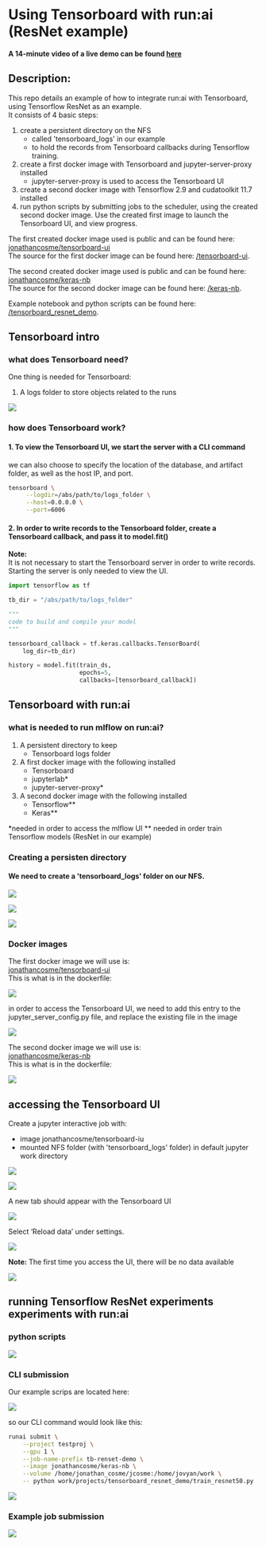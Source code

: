 # Using Tensorboard with run:ai (ResNet example)
  
**A 14-minute video of a live demo can be found [here](https://youtu.be/ov2Lu31yLf0)**
  
## Description:
This repo details an example of how to integrate run:ai with Tensorboard, using Tensorflow ResNet as an example.   
It consists of 4 basic steps:  

1. create a persistent directory on the NFS 
    + called 'tensorboard_logs' in our example
    + to hold the records from Tensorboard callbacks during Tensorflow training.
2. create a first docker image with Tensorboard and jupyter-server-proxy installed
    + jupyter-server-proxy is used to access the Tensorboard UI
3. create a second docker image with Tensorflow 2.9 and cudatoolkit 11.7 installed
3. run python scripts by submitting jobs to the scheduler, using the created second docker image. Use the created first image to launch the Tensorboard UI, and view progress.  
  
The first created docker image used is public and can be found here:  
[jonathancosme/tensorboard-ui](https://hub.docker.com/r/jonathancosme/tensorboard-ui)  
The source for the first docker image can be found here: [/tensorboard-ui](./tensorboard-ui).  
  
The second created docker image used is public and can be found here:  
[jonathancosme/keras-nb](https://hub.docker.com/r/jonathancosme/keras-nb)  
The source for the second docker image can be found here: [/keras-nb](./keras-nb).  
  
Example notebook and python scripts can be found here: [/tensorboard_resnet_demo](./tensorboard_resnet_demo).  
  
## Tensorboard intro 
  
### what does Tensorboard need?
One thing is needed for Tensorboard:  

1. A logs folder to store objects related to the runs   
  
![](images/image_1.png)  
  
### how does Tensorboard work?
#### 1. To view the Tensorboard UI, we start the server with a CLI command  
  
we can also choose to specify the location of the database, and artifact folder, as well as the host IP, and port.  
  
~~~bash
tensorboard \
     --logdir=/abs/path/to/logs_folder \
     --host=0.0.0.0 \
     --port=6006
~~~  
  
#### 2. In order to write records to the Tensorboard folder, create a Tensorboard callback, and pass it to model.fit()   
**Note:**  
It is not necessary to start the Tensorboard server in order to write records. 
Starting the server is only needed to view the UI.  
 
~~~python
import tensorflow as tf

tb_dir = "/abs/path/to/logs_folder"

"""
code to build and compile your model
"""

tensorboard_callback = tf.keras.callbacks.TensorBoard(
    log_dir=tb_dir)

history = model.fit(train_ds,
                    epochs=5,
                    callbacks=[tensorboard_callback])

~~~  
  
## Tensorboard with run:ai
### what is needed to run mlflow on run:ai?  

1. A persistent directory to keep
    + Tensorboard logs folder
2. A first docker image with the following installed
    + Tensorboard
    + jupyterlab*
    + jupyter-server-proxy*  
3. A second docker image with the following installed 
    + Tensorflow\*\*
    + Keras\*\*  
  
\*needed in order to access the mlflow UI
\*\* needed in order train Tensorflow models (ResNet in our example)  

### Creating a persisten directory
#### We need to create a 'tensorboard_logs' folder on our NFS.  
  
![](images/image_2.png)  
  
![](images/image_3.png)  
  
![](images/image_4.png)  
  
### Docker images
The first docker image we will use is:  
[jonathancosme/tensorboard-ui](https://hub.docker.com/r/jonathancosme/tensorboard-ui)  
This is what is in the dockerfile:  

![](images/image_5.png)   
  
in order to access the Tensorboard UI, we need to add this entry to the jupyter_server_config.py file, and replace the existing file in the image  

![](images/image_6.png)  
  
The second docker image we will use is:  
[jonathancosme/keras-nb](https://hub.docker.com/r/jonathancosme/keras-nb)  
This is what is in the dockerfile:  
  
![](images/image_14.png)  

## accessing the Tensorboard UI
Create a jupyter interactive job with:  
  
+ image jonathancosme/tensorboard-iu
+ mounted NFS folder (with 'tensorboard_logs' folder) in default jupyter work directory
  
![](images/image_7.png)  
  
![](images/image_8.png)  
  
A new tab should appear with the Tensorboard UI  
  
![](images/image_9.png)  
  
Select ‘Reload data’ under settings.  
  
![](images/image_15.png)  
  
**Note:** The first time you access the UI, there will be no data available  
  
![](images/image_16.png)  
  
## running Tensorflow ResNet experiments experiments with run:ai
### python scripts  

![](images/image_10.png)  
  
### CLI submission
Our example scrips are located here:  
  
![](images/image_11.png)  
  
so our CLI command would look like this:  
  
~~~bash
runai submit \
    --project testproj \
    --gpu 1 \
    --job-name-prefix tb-renset-demo \
    --image jonathancosme/keras-nb \
    --volume /home/jonathan_cosme/jcosme:/home/jovyan/work \
    -- python work/projects/tensorboard_resnet_demo/train_resnet50.py
~~~  
  
![](images/image_12.png) 
  
### Example job submission

![](images/image_13.png) 





